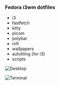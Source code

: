 ### Fedora i3wm dotfiles

- i3
- fastfetch
- kitty
- picom
- polybar
- rofi
- wallpapers
- autotiling (for i3)
- scripts

![Desktop](https://github.com/user-attachments/assets/7614bee5-f656-4c8a-9b40-39802484509a)

![Terminal](https://github.com/user-attachments/assets/62b76b35-4d78-411a-acc8-acf9890f28b1)


